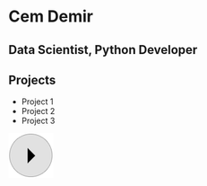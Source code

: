 # Cem Demir
## Data Scientist, Python Developer

## Projects
- Project 1
- Project 2
- Project 3

![img_test](/assets/img/Video%20Player.png?raw=true "Video player")